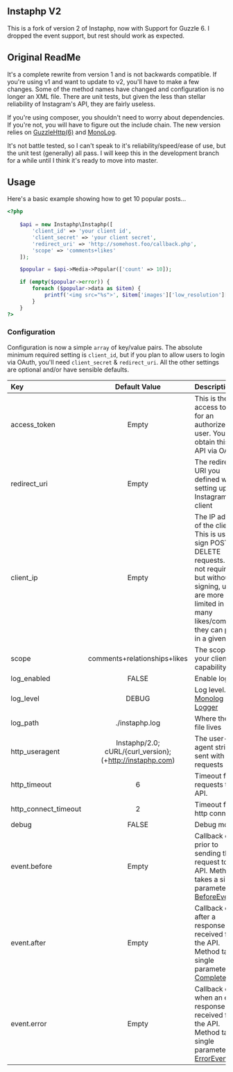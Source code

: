 ## Instaphp V2 ##

This is a fork of version 2 of Instaphp, now with Support for Guzzle 6. I dropped the event support, but rest should work as expected.
 
## Original ReadMe ##
It's a complete rewrite from version 1 and is not backwards compatible. If you're using v1 and want to update to v2, you'll have to make a few changes. Some of the method names have changed and configuration is no longer an XML file. There are unit tests, but given the less than stellar reliability of Instagram's API, they are fairly useless.

If you're using composer, you shouldn't need to worry about dependencies. If you're not, you will have to figure out the include chain. The new version relies on [GuzzleHttp(6)][3]  and [MonoLog][4].

[1]: https://github.com/sesser/Scurl
[2]: https://github.com/sesser/Scurl/blob/master/README.md
[3]: http://docs.guzzlephp.org/en/latest/
[4]: https://github.com/Seldaek/monolog

It's not battle tested, so I can't speak to it's reliability/speed/ease of use, but the unit test (generally) all pass. I will keep this in the development branch for a while until I think it's ready to move into master.

## Usage ##

Here's a basic example showing how to get 10 popular posts...

``` php
<?php
	
	$api = new Instaphp\Instaphp([
		'client_id' => 'your client id',
		'client_secret' => 'your client secret',
		'redirect_uri' => 'http://somehost.foo/callback.php',
		'scope' => 'comments+likes'
	]);

	$popular = $api->Media->Popular(['count' => 10]);

	if (empty($popular->error)) {
		foreach ($popular->data as $item) {
			printf('<img src="%s">', $item['images']['low_resolution']['url']);
		}
	}
?>
```
### Configuration ###

Configuration is now a simple `array` of key/value pairs. The absolute minimum required setting is `client_id`, but if you plan to allow users to login via OAuth, you'll need `client_secret` & `redirect_uri`. All the other settings are optional and/or have sensible defaults.

Key|Default Value|Description
:--|:-----------:|:----------------
access_token|Empty|This is the access token for an authorized user. You obtain this from API via OAuth
redirect_uri|Empty|The redirect URI you defined when setting up your Instagram client
client_ip|Empty|The IP address of the client. This is used to sign POST & DELETE requests. It's not required, but without the signing, users are more limited in how many likes/comments they can post in a given hour
scope|comments+relationships+likes|The scope of your client's capability
log_enabled|FALSE|Enable logging
log_level|DEBUG|Log level. See [Monolog Logger](https://github.com/Seldaek/monolog#log-levels)
log_path|./instaphp.log|Where the log file lives
http_useragent|Instaphp/2.0; cURL/{curl_version}; (+http://instaphp.com)|The user-agent string sent with all requests
http_timeout|6|Timeout for requests to the API.
http_connect_timeout|2|Timeout for http connect
debug|FALSE|Debug mode?
event.before|Empty|Callback called prior to sending the request to the API. Method takes a single parameter [BeforeEvent](http://docs.guzzlephp.org/en/latest/events.html#before)
event.after|Empty|Callback called after a response is received from the API. Method takes a single parameter of [CompleteEvent](http://docs.guzzlephp.org/en/latest/events.html#complete)
event.error|Empty|Callback called when an error response is received from the API. Method takes a single parameter of [ErrorEvent](http://docs.guzzlephp.org/en/latest/events.html#error).
